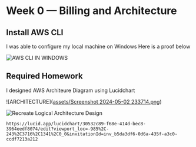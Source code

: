 # Week 0 — Billing and Architecture

## Install AWS CLI
I was able to configure my local machine on Windows
Here is a proof below

![AWS CLI IN WINDOWS](assets-Screenshot-2024-05-02-224817.png)


## Required Homework


 I designed AWS Architeure Diagram using Lucidchart

![ARCHITECTURE]([assets/Screenshot 2024-05-02 233714.png](https://github.com/Toffee-Tech/aws-bootcamp-cruddur-2023/commit/dc2cbe76ab629af33ca72faeaa851526d136378f))

![Recreate Logical Architecture Design](assets/Screenshot-2024-05-06-174533.png)


```
https://lucid.app/lucidchart/30532c89-f68e-414d-bec8-3964eedf8074/edit?viewport_loc=-985%2C-243%2C3716%2C1341%2C0_0&invitationId=inv_b5da3df6-0d6a-435f-a3c0-ccdf7213a212
```
